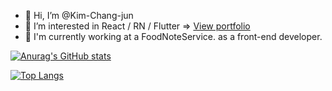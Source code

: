 - 👋 Hi, I’m @Kim-Chang-jun
- 👀 I’m interested in React / RN / Flutter => [View portfolio](https://kim-chang-jun.github.io/chang-jun/) 
- 🌱 I'm currently working at a FoodNoteService. as a front-end developer.

[![Anurag's GitHub stats](https://github-readme-stats.vercel.app/api?username=Kim-Chang-jun&show_icons=true&theme=dracula&count_private=true)](https://github.com/anuraghazra/github-readme-stats)

[![Top Langs](https://github-readme-stats.vercel.app/api/top-langs/?username=Kim-Chang-jun&layout=compact&theme=dracula)](https://github.com/anuraghazra/github-readme-stats)
